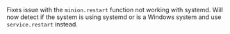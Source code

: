Fixes issue with the `minion.restart` function not working with systemd. Will
now detect if the system is using systemd or is a Windows system and use
`service.restart` instead.
